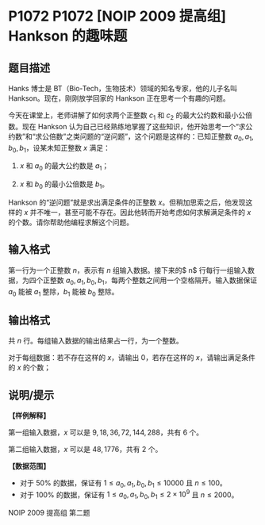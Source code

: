 # P1072 P1072 [NOIP 2009 提高组] Hankson 的趣味题

## 题目描述

Hanks 博士是 BT（Bio-Tech，生物技术）领域的知名专家，他的儿子名叫 Hankson。现在，刚刚放学回家的 Hankson 正在思考一个有趣的问题。

今天在课堂上，老师讲解了如何求两个正整数 $c_1$ 和 $c_2$ 的最大公约数和最小公倍数。现在 Hankson 认为自己已经熟练地掌握了这些知识，他开始思考一个“求公约数”和“求公倍数”之类问题的“逆问题”，这个问题是这样的：已知正整数 $a_0,a_1,b_0,b_1$，设某未知正整数 $x$ 满足：

1. $x$ 和 $a_0$ 的最大公约数是 $a_1$；

2. $x$ 和 $b_0$ 的最小公倍数是 $b_1$。

Hankson 的“逆问题”就是求出满足条件的正整数 $x$。但稍加思索之后，他发现这样的 $x$ 并不唯一，甚至可能不存在。因此他转而开始考虑如何求解满足条件的 $x$ 的个数。请你帮助他编程求解这个问题。

## 输入格式

第一行为一个正整数 $n$，表示有 $n$ 组输入数据。接下来的$ n$ 行每行一组输入数据，为四个正整数 $a_0,a_1,b_0,b_1$，每两个整数之间用一个空格隔开。输入数据保证 $a_0$ 能被 $a_1$ 整除，$b_1$ 能被 $b_0$ 整除。

## 输出格式

共 $n$ 行。每组输入数据的输出结果占一行，为一个整数。

对于每组数据：若不存在这样的 $x$，请输出 $0$，若存在这样的 $x$，请输出满足条件的 $x$ 的个数；

## 说明/提示

**【样例解释】**

第一组输入数据，$x$ 可以是 $9,18,36,72,144,288$，共有 $6$ 个。

第二组输入数据，$x$ 可以是 $48,1776$，共有 $2$ 个。

**【数据范围】**

- 对于 $50\%$ 的数据，保证有 $1\leq a_0,a_1,b_0,b_1 \leq 10000$ 且 $n \leq 100$。
- 对于 $100\%$ 的数据，保证有 $1 \leq a_0,a_1,b_0,b_1 \leq 2 \times 10^9$ 且 $n≤2000$。

NOIP 2009 提高组 第二题

